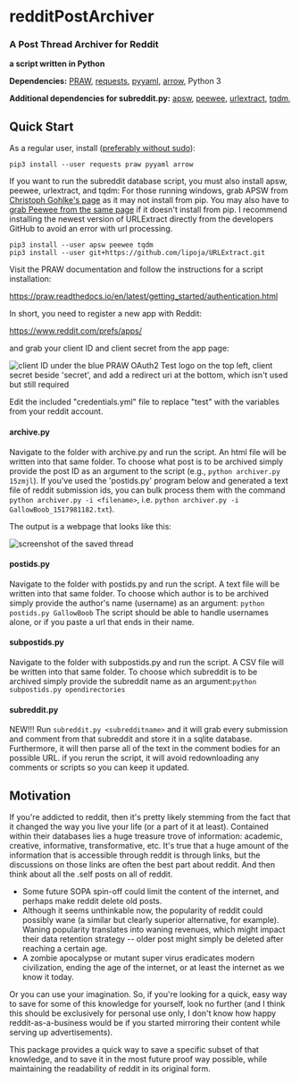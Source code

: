 # redditPostArchiver  #

### A Post Thread Archiver for Reddit ###

**a script written in Python**

**Dependencies:**
    [PRAW](https://github.com/praw-dev/praw),
    [requests](http://docs.python-requests.org/en/master/),
    [pyyaml](https://github.com/yaml/pyyaml),
    [arrow](http://arrow.readthedocs.io/en/latest/),
    Python 3

**Additional dependencies for subreddit.py:**
    [apsw](https://rogerbinns.github.io/apsw/),
    [peewee](http://docs.peewee-orm.com/en/latest/index.html),
    [urlextract](https://github.com/lipoja/URLExtract),
    [tqdm](https://pypi.python.org/pypi/tqdm),


## Quick Start ##

As a regular user, install ([preferably without sudo](https://askubuntu.com/a/802594)):

    pip3 install --user requests praw pyyaml arrow

If you want to run the subreddit database script, you must also install apsw, peewee, urlextract, and tqdm:
For those running windows, grab APSW from [Christoph Gohlke's page](https://www.lfd.uci.edu/~gohlke/pythonlibs/#apsw) as it may not install from pip.  You may also have to [grab Peewee from the same page](https://www.lfd.uci.edu/~gohlke/pythonlibs/#peewee) if it doesn't install from pip. I recommend installing the newest version of URLExtract directly from the developers GitHub to avoid an error with url processing.

    pip3 install --user apsw peewee tqdm
    pip3 install --user git+https://github.com/lipoja/URLExtract.git

Visit the PRAW documentation and follow the instructions for a script installation:

https://praw.readthedocs.io/en/latest/getting_started/authentication.html

In short, you need to register a new app with Reddit:

https://www.reddit.com/prefs/apps/

and grab your client ID and client secret from the app page:

![client ID under the blue PRAW OAuth2 Test logo on the top left, client secret beside 'secret', and add a redirect uri at the bottom, which isn't used but still required](https://raw.githubusercontent.com/pl77/redditPostArchiver/master/CreateApp.png "client ID under the blue PRAW OAuth2 Test logo on the top left, client secret beside 'secret', and add a redirect uri at the bottom, which isn't used but still required")

Edit the included "credentials.yml" file to replace "test" with the variables from your reddit account.

#### archive.py ####

Navigate to the folder with archive.py and run the script. An html file will be written into that same folder. To choose what post is to be archived simply provide the post ID as an argument to the script (e.g., `python archiver.py 15zmjl`).
If you've used the 'postids.py' program below and generated a text file of reddit submission ids, you can bulk process them with the command `python archiver.py -i <filename>`, i.e. `python archiver.py -i GallowBoob_1517981182.txt`).

The output is a webpage that looks like this:

![screenshot of the saved thread](https://raw.githubusercontent.com/pl77/redditPostArchiver/master/savedthread.png "screenshot of the saved thread")

#### postids.py ####

Navigate to the folder with postids.py and run the script. A text file will be written into that same folder. To choose which author is to be archived simply provide the author's name (username) as an argument: `python postids.py GallowBoob`
The script should be able to handle usernames alone, or if you paste a url that ends in their name.

#### subpostids.py ####

Navigate to the folder with subpostids.py and run the script. A CSV file will be written into that same folder. To choose which subreddit is to be archived simply provide the subreddit name as an argument:`python subpostids.py opendirectories`

#### subreddit.py ####

NEW!!! Run `subreddit.py <subredditname>` and it will grab every submission and comment from that subreddit and store it in a sqlite database.  Furthermore, it will then parse all of the text in the comment bodies for an possible URL. if you rerun the script, it will avoid redownloading any comments or scripts so you can keep it updated.

## Motivation ##

If you're addicted to reddit, then it's pretty likely stemming from the fact that it changed the way you live your life (or a part of it at least). Contained within their databases lies a huge treasure trove of information: academic, creative, informative, transformative, etc. It's true that a huge amount of the information that is accessible through reddit is through links, but the discussions on those links are often the best part about reddit. And then think about all the .self posts on all of reddit.

* Some future SOPA spin-off could limit the content of the internet, and perhaps make reddit delete old posts. 
* Although it seems unthinkable now, the popularity of reddit could possibly wane (a similar but clearly superior alternative, for example). Waning popularity translates into waning revenues, which might impact their data retention strategy -- older post might simply be deleted after reaching a certain age.
* A zombie apocalypse or mutant super virus eradicates modern civilization, ending the age of the internet, or at least the internet as we know it today. 

Or you can use your imagination. So, if you're looking for a quick, easy way to save for some of this knowledge for yourself, look no further (and I think this should be exclusively for personal use only, I don't know how happy reddit-as-a-business would be if you started mirroring their content while serving up advertisements).

This package provides a quick way to save a specific subset of that knowledge, and to save it in the most future proof way possible, while maintaining the readability of reddit in its original form.


